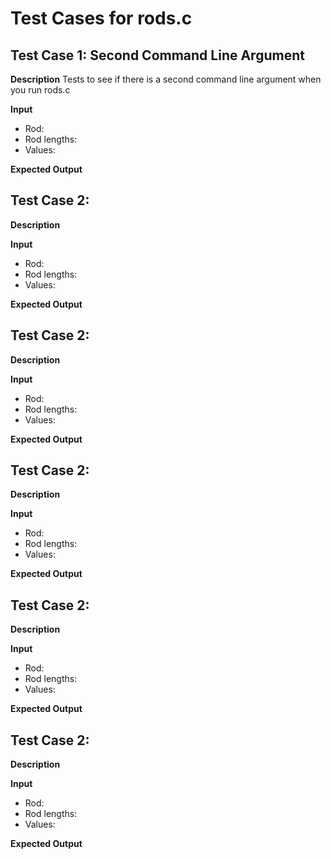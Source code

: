 # Test Cases for rods.c 

## Test Case 1: Second Command Line Argument

**Description** Tests to see if there is a second command line argument when you run rods.c

**Input**
- Rod: 
- Rod lengths: 
- Values: 


**Expected Output**


## Test Case 2: 

**Description** 

**Input**
- Rod:
- Rod lengths: 
- Values: 

**Expected Output**


## Test Case 2: 

**Description** 

**Input**
- Rod:
- Rod lengths: 
- Values: 

**Expected Output**


## Test Case 2: 

**Description** 

**Input**
- Rod:
- Rod lengths: 
- Values: 

**Expected Output**


## Test Case 2: 

**Description** 

**Input**
- Rod:
- Rod lengths: 
- Values: 

**Expected Output**


## Test Case 2: 

**Description** 

**Input**
- Rod:
- Rod lengths: 
- Values: 

**Expected Output**